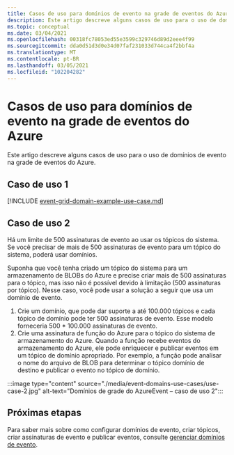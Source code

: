 ```yaml
---
title: Casos de uso para domínios de evento na grade de eventos do Azure
description: Este artigo descreve alguns casos de uso para o uso de domínios de evento na grade de eventos do Azure.
ms.topic: conceptual
ms.date: 03/04/2021
ms.openlocfilehash: 00318fc78053ed55e3599c329746d89d2eee4f99
ms.sourcegitcommit: dda0d51d3d0e34d07faf231033d744ca4f2bbf4a
ms.translationtype: MT
ms.contentlocale: pt-BR
ms.lasthandoff: 03/05/2021
ms.locfileid: "102204282"
---
```

# <a name="use-cases-for-event-domains-in-azure-event-grid"></a>Casos de uso para domínios de evento na grade de eventos do Azure
Este artigo descreve alguns casos de uso para o uso de domínios de evento na grade de eventos do Azure. 

## <a name="use-case-1"></a>Caso de uso 1 
[!INCLUDE [event-grid-domain-example-use-case.md](../../includes/event-grid-domain-example-use-case.md)]

## <a name="use-case-2"></a>Caso de uso 2
Há um limite de 500 assinaturas de evento ao usar os tópicos do sistema. Se você precisar de mais de 500 assinaturas de evento para um tópico do sistema, poderá usar domínios. 

Suponha que você tenha criado um tópico do sistema para um armazenamento de BLOBs do Azure e precise criar mais de 500 assinaturas para o tópico, mas isso não é possível devido à limitação (500 assinaturas por tópico). Nesse caso, você pode usar a solução a seguir que usa um domínio de evento. 

1. Crie um domínio, que pode dar suporte a até 100.000 tópicos e cada tópico de domínio pode ter 500 assinaturas de evento. Esse modelo forneceria 500 * 100.000 assinaturas de evento. 
1. Crie uma assinatura de função do Azure para o tópico do sistema de armazenamento do Azure. Quando a função recebe eventos do armazenamento do Azure, ele pode enriquecer e publicar eventos em um tópico de domínio apropriado. Por exemplo, a função pode analisar o nome do arquivo de BLOB para determinar o tópico domínio de destino e publicar o evento no tópico de domínio. 

:::image type="content" source="./media/event-domains-use-cases/use-case-2.jpg" alt-text="Domínios de grade do AzureEvent – caso de uso 2":::


## <a name="next-steps"></a>Próximas etapas
Para saber mais sobre como configurar domínios de evento, criar tópicos, criar assinaturas de evento e publicar eventos, consulte [gerenciar domínios de evento](./how-to-event-domains.md).
